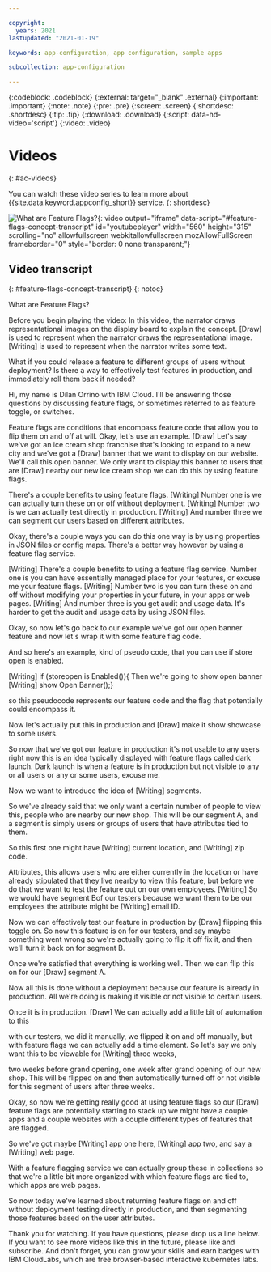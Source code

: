 ```yaml
---

copyright:
  years: 2021
lastupdated: "2021-01-19"

keywords: app-configuration, app configuration, sample apps

subcollection: app-configuration

---
```


{:codeblock: .codeblock}
{:external: target="_blank" .external}
{:important: .important}
{:note: .note}
{:pre: .pre}
{:screen: .screen}
{:shortdesc: .shortdesc}
{:tip: .tip}
{:download: .download}
{:script: data-hd-video='script'}
{:video: .video}

# Videos
{: #ac-videos}

You can watch these video series to learn more about {{site.data.keyword.appconfig_short}} service.
{: shortdesc}

![What are Feature Flags?](https://www.youtube.com/embed/AJa2B-twtG4){: video output="iframe" data-script="#feature-flags-concept-transcript" id="youtubeplayer" width="560" height="315" scrolling="no" allowfullscreen webkitallowfullscreen mozAllowFullScreen frameborder="0" style="border: 0 none transparent;"}

## Video transcript
{: #feature-flags-concept-transcript}
{: notoc}

What are Feature Flags?

Before you begin playing the video: In this video, the narrator draws representational images on the display board to explain the concept. [Draw] is used to represent when the narrator draws the representational image. [Writing] is used to represent when the narrator writes some text.

What if you could release a feature to different groups of users without deployment?
Is there a way to effectively test features in production, and immediately roll them back if needed?

Hi, my name is Dilan Orrino with IBM Cloud. I'll be answering those questions by discussing feature flags, or sometimes referred to as feature toggle, or switches. 

Feature flags are conditions that encompass feature code that allow you to flip them on and off at will. 
Okay, let's use an example. 
[Draw] Let's say we've got an ice cream shop franchise that's looking to expand to a new city and we've got a 
[Draw] banner that we want to display on our website. We'll call this open banner.
We only want to display this banner to users that are [Draw] nearby our new ice cream shop we can do this by using feature flags. 

There's a couple benefits to using feature flags. 
[Writing] Number one is we can actually turn these on or off without deployment.
[Writing] Number two is we can actually test directly in production.
[Writing] And number three we can segment our users based on different attributes.

Okay, there's a couple ways you can do this one way is by using properties in JSON files or config maps. There's a better way however by using a feature flag service. 

[Writing] There's a couple benefits to using a feature flag service. Number one is you can have essentially managed place for your features, or excuse me your feature flags. 
[Writing] Number two is you can turn these on and off  without modifying your properties in your future, in your apps or web pages. 
[Writing] And number three is you get audit and usage data. It's harder to get the audit and usage data by using JSON files.

Okay, so now let's go back to our example we've got our open banner feature and now let's wrap it with some feature flag code. 

And so here's an example, kind of pseudo code, that you can use if store open is enabled.

[Writing] if (storeopen is Enabled()){ 
Then we're going to show open banner    
[Writing] show Open Banner();} 

so this pseudocode represents our feature code and the flag that potentially could encompass it. 

Now let's actually put this in production and [Draw] make it show showcase to some users. 

So now that we've got our feature in production it's not usable to any users right now this is an idea typically displayed with feature flags called dark launch. Dark launch is when a feature is in production but not visible to any or all users or any or some users, excuse me.

Now we want to introduce the idea of [Writing] segments. 

So we've already said that we only want a certain number of people to view this, people who are nearby our new shop. This will be our segment A, and a segment is simply users or groups of users that have attributes tied to them. 

So this first one might have [Writing] current location, and [Writing] zip code.

Attributes, this allows users who are either currently in the location or have already stipulated that they live nearby to view this feature, but before we do that we want to test the feature out on our own employees. [Writing] So we would have segment Bof our testers because we want them to be our employees the attribute might be [Writing] email ID.

Now we can effectively test our feature in production by {Draw] flipping this toggle on. So now this feature is on for our testers, and say maybe something went wrong so we're actually going to flip it off fix it, and then we'll turn it back on for segment B.

Once we're satisfied that everything is working well. Then we can flip this on for our [Draw] segment A.

Now all this is done without a deployment because our feature is already in production. All we're doing is making it visible or not visible to certain users.

Once it is in production. [Draw] We can actually add a little bit of automation to this 

with our testers, we did it manually, we flipped it on and off manually, but with feature flags we can actually add a time element. So let's say we only want this to be viewable for [Writing] three weeks, 

two weeks before grand opening, one week after grand opening of our new shop. This will be flipped on and then automatically turned off or not visible for this segment of users after three weeks. 

Okay, so now we're getting really good at using feature flags so our [Draw] feature flags are potentially starting to stack up we might have a couple apps and a couple websites with a couple different types of features that are flagged. 

So we've got maybe [Writing] app one here, [Writing] app two, and say a [Writing] web page.

With a feature flagging service we can actually group these in collections so that we're a little bit more organized with which feature flags are tied to, which apps are web pages. 

So now today we've learned about returning feature flags on and off without deployment testing directly in production, and then segmenting those features based on the user attributes. 

Thank you for watching. If you have questions, please drop us a line below. If you want to see more videos like this in the future, please like and subscribe. And don't forget, you can grow your skills and earn badges with IBM CloudLabs, which are free browser-based interactive kubernetes labs. 
